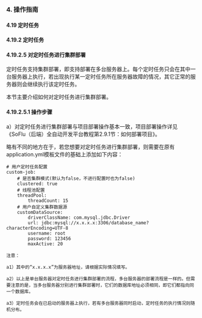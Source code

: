 ### 4. 操作指南

#### 4.19 定时任务

#### 4.19.2 定时任务

#### 4.19.2.5 对定时任务进行集群部署

定时任务支持集群部署，即支持部署在多台服务器上。每个定时任务只会在其中一台服务器上执行，若出现执行某一定时任务所在服务器故障的情况，其它正常的服务器则会继续执行该定时任务。

本节主要介绍如何对定时任务进行集群部署。

#### 4.19.2.5.1 操作步骤

a）对定时任务进行集群部署与项目部署操作基本一致，项目部署操作详见《SoFlu（后端）全自动开发平台教程第2.9.1节：如何部署项目》。

略有不同的地方在于，若您想要对定时任务进行集群部署，则需要在原有application.yml模板文件的基础上添加如下内容：

```
# 用户定时任务配置
custom-job:
    # 是否集群模式(默认为false，不进行配置时也为false)
    clustered: true
    # 线程池配置
    threadPool:
        threadCount: 15
    # 用户自定义集群数据源
    customDataSource:
        driverClassName: com.mysql.jdbc.Driver
        url: jdbc:mysql://x.x.x.x:3306/database_name?characterEncoding=UTF-8
        username: root
        password: 123456
        maxActive: 20
```

```
注意：

a1）其中的“x.x.x.x”为服务器地址，请根据实际情况填写。

a2）以上是单台服务器对定时任务进行集群部署的流程，多台服务器的部署流程是一样的。但需要注意的是，当多台服务器分别进行集群部署时，它们的数据库地址必须相同，即它们都指向同一个数据库。

a3）定时任务会在已启动的服务器上执行，若有多台服务器同时启动，定时任务的执行情况则随机分布。
```
